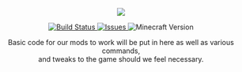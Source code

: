 <p align="center"><img src="https://avatars2.githubusercontent.com/u/9244320?v=3&s=200"></p>
<p align="center">
  <a href="https://github.com/HxCKDMS/HxCCore/">
      <img src="http://67.187.15.252:8080/buildStatus/icon?job=HxCCore" alt="Build Status">
  </a>
  <a href="https://github.com/HxCKDMS/HxCCore/issues">
      <img src="https://img.shields.io/github/issues-raw/HxCKDMS/HxCCore.svg" alt="Issues">
  </a>
  <a>
    <img src="https://img.shields.io/badge/minecraft-1.7.10-blue.svg" alt="Minecraft Version">
  </a>
</p>
<div align="center"> Basic code for our mods to work will be put in here as well as various commands,</div> 
<div align="center">and tweaks to the game should we feel necessary. </div>
